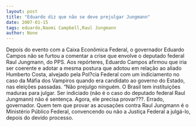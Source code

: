 ```yaml
---
layout: post
title: "Eduardo diz que não se deve prejulgar Jungmann"
date: 2007-01-15
tags: eduardo,Naomi Campbell,Raul Jungmann
author: None
---
```

Depois do evento com a Caixa Econômica Federal, o governador Eduardo Campos não se furtou a comentar a crise que envolve o deputado federal Raul Jungmann, do PPS.
Aos repórteres, Eduardo Campos afirmou que iria ser coerente e adotar a mesma postura que adotou em relação ao aliado Humberto Costa, alvejado pela Pol?cia Federal com um indiciamento no caso da Máfia dos Vampiros quando era candidato ao governo do Estado, nas eleições passadas.
“Não prejulgo ninguém. O Brasil tem instituições maduras para julgar. Ser indiciado (não é o caso do deputado federal Raul Jungmann) não é sentença. Agora, ele precisa provar???.
Errado, governador. 
Quem tem que provar as acusações contra Raul Jungmann é o Ministério Público Federal, convencendo ou não a Justiça Federal a julgá-lo, depois do devido processo. 